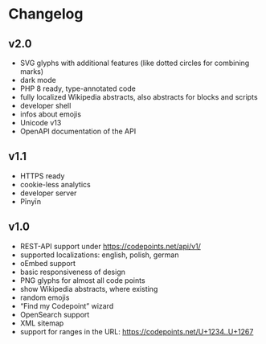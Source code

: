 # Changelog

## v2.0

* SVG glyphs with additional features (like dotted circles for combining marks)
* dark mode
* PHP 8 ready, type-annotated code
* fully localized Wikipedia abstracts, also abstracts for blocks and scripts
* developer shell
* infos about emojis
* Unicode v13
* OpenAPI documentation of the API

## v1.1

* HTTPS ready
* cookie-less analytics
* developer server
* Pīnyīn

## v1.0

* REST-API support under https://codepoints.net/api/v1/
* supported localizations: english, polish, german
* oEmbed support
* basic responsiveness of design
* PNG glyphs for almost all code points
* show Wikipedia abstracts, where existing
* random emojis
* “Find my Codepoint” wizard
* OpenSearch support
* XML sitemap
* support for ranges in the URL: https://codepoints.net/U+1234..U+1267
